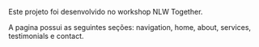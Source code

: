 Este projeto foi desenvolvido no workshop NLW Together.

A pagina possui as seguintes seções: navigation, home, about, services, testimonials e contact.